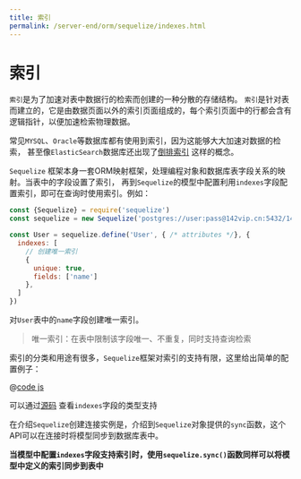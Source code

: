 ```yaml
---
title: 索引
permalink: /server-end/orm/sequelize/indexes.html
---
```


# 索引

`索引`是为了加速对表中数据行的检索而创建的一种分散的存储结构。
`索引`是针对表而建立的，它是由数据页面以外的索引页面组成的，每个索引页面中的行都会含有逻辑指针，以便加速检索物理数据。

常见`MYSQL`、`Oracle`等数据库都有使用到索引，因为这能够大大加速对数据的检索，
甚至像`ElasticSearch`数据库还出现了[倒排索引](https://zhuanlan.zhihu.com/p/324378430)
这样的概念。

`Sequelize` 框架本身一套ORM映射框架，处理编程对象和数据库表字段关系的映射。当表中的字段设置了索引，
再到`Sequelize`的模型中配置利用`indexes`字段配置索引，即可在查询时使用索引。例如：

```js
const {Sequelize} = require('sequelize')
const sequelize = new Sequelize('postgres://user:pass@142vip.cn:5432/142vip')

const User = sequelize.define('User', { /* attributes */}, {
  indexes: [
    // 创建唯一索引
    {
      unique: true,
      fields: ['name']
    },
  ]
})
```

对`User`表中的`name`字段创建唯一索引。

> 唯一索引：在表中限制该字段唯一、不重复，同时支持查询检索

索引的分类和用途有很多，`Sequelize`框架对索引的支持有限，这里给出简单的配置例子：

@[code js](@code/orm/sequelize/apis-demo/sequelize-index.js)

可以通过[源码](https://github.com/sequelize/sequelize/blob/main/packages/core/src/dialects/abstract/query-interface.d.ts)
查看`indexes`字段的类型支持

在介绍`Sequelize`创建连接实例是，介绍到`Sequelize`对象提供的`sync`函数，这个API可以在连接时将模型同步到数据库表中。

**当模型中配置`indexes`字段支持索引时，使用`sequelize.sync()`函数同样可以将模型中定义的索引同步到表中**
